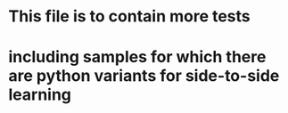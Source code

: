 
# This file is to contain more tests
# including samples for which there are python variants for side-to-side learning
